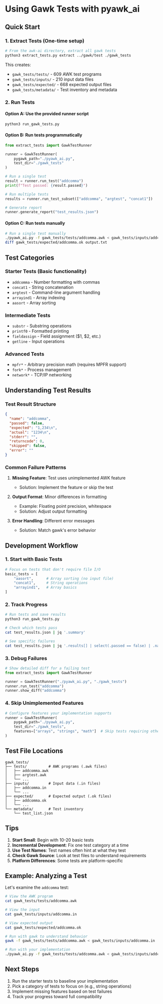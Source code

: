 # Using Gawk Tests with pyawk_ai

## Quick Start

### 1. Extract Tests (One-time setup)
```bash
# From the awk-ai directory, extract all gawk tests
python3 extract_tests.py extract ../gawk/test ./gawk_tests
```

This creates:
- `gawk_tests/tests/` - 609 AWK test programs
- `gawk_tests/inputs/` - 210 input data files
- `gawk_tests/expected/` - 668 expected output files
- `gawk_tests/metadata/` - Test inventory and metadata

### 2. Run Tests

#### Option A: Use the provided runner script
```bash
python3 run_gawk_tests.py
```

#### Option B: Run tests programmatically
```python
from extract_tests import GawkTestRunner

runner = GawkTestRunner(
    pygawk_path="./pyawk_ai.py",
    test_dir="./gawk_tests"
)

# Run a single test
result = runner.run_test("addcomma")
print(f"Test passed: {result.passed}")

# Run multiple tests
results = runner.run_test_subset(["addcomma", "argtest", "concat1"])

# Generate report
runner.generate_report("test_results.json")
```

#### Option C: Run tests manually
```bash
# Run a single test manually
./pyawk_ai.py -f gawk_tests/tests/addcomma.awk < gawk_tests/inputs/addcomma.in > output.txt
diff gawk_tests/expected/addcomma.ok output.txt
```

## Test Categories

### Starter Tests (Basic functionality)
- `addcomma` - Number formatting with commas
- `concat1` - String concatenation
- `argtest` - Command-line argument handling
- `arrayind1` - Array indexing
- `aasort` - Array sorting

### Intermediate Tests
- `substr` - Substring operations
- `printf0` - Formatted printing
- `fieldassign` - Field assignment ($1, $2, etc.)
- `getline` - Input operations

### Advanced Tests
- `mpfr*` - Arbitrary precision math (requires MPFR support)
- `fork*` - Process management
- `network*` - TCP/IP networking

## Understanding Test Results

### Test Result Structure
```json
{
  "name": "addcomma",
  "passed": false,
  "expected": "1,234\n",
  "actual": "1234\n",
  "stderr": "",
  "returncode": 0,
  "skipped": false,
  "error": ""
}
```

### Common Failure Patterns

1. **Missing Feature**: Test uses unimplemented AWK feature
   - Solution: Implement the feature or skip the test

2. **Output Format**: Minor differences in formatting
   - Example: Floating point precision, whitespace
   - Solution: Adjust output formatting

3. **Error Handling**: Different error messages
   - Solution: Match gawk's error behavior

## Development Workflow

### 1. Start with Basic Tests
```python
# Focus on tests that don't require file I/O
basic_tests = [
    "aasort",      # Array sorting (no input file)
    "concat1",     # String operations
    "arrayind1",   # Array basics
]
```

### 2. Track Progress
```bash
# Run tests and save results
python3 run_gawk_tests.py

# Check which tests pass
cat test_results.json | jq '.summary'

# See specific failures
cat test_results.json | jq '.results[] | select(.passed == false) | .name'
```

### 3. Debug Failures
```python
# Show detailed diff for a failing test
from extract_tests import GawkTestRunner

runner = GawkTestRunner("./pyawk_ai.py", "./gawk_tests")
runner.run_test("addcomma")
runner.show_diff("addcomma")
```

### 4. Skip Unimplemented Features
```python
# Configure features your implementation supports
runner = GawkTestRunner(
    pygawk_path="./pyawk_ai.py",
    test_dir="./gawk_tests",
    features=["arrays", "strings", "math"]  # Skip tests requiring other features
)
```

## Test File Locations

```
gawk_tests/
├── tests/          # AWK programs (.awk files)
│   ├── addcomma.awk
│   ├── argtest.awk
│   └── ...
├── inputs/         # Input data (.in files)
│   ├── addcomma.in
│   └── ...
├── expected/       # Expected output (.ok files)
│   ├── addcomma.ok
│   └── ...
└── metadata/       # Test inventory
    └── test_list.json
```

## Tips

1. **Start Small**: Begin with 10-20 basic tests
2. **Incremental Development**: Fix one test category at a time
3. **Use Test Names**: Test names often hint at what they test
4. **Check Gawk Source**: Look at test files to understand requirements
5. **Platform Differences**: Some tests are platform-specific

## Example: Analyzing a Test

Let's examine the `addcomma` test:

```bash
# View the AWK program
cat gawk_tests/tests/addcomma.awk

# View the input
cat gawk_tests/inputs/addcomma.in

# View expected output
cat gawk_tests/expected/addcomma.ok

# Run with gawk to understand behavior
gawk -f gawk_tests/tests/addcomma.awk < gawk_tests/inputs/addcomma.in

# Run with your implementation
./pyawk_ai.py -f gawk_tests/tests/addcomma.awk < gawk_tests/inputs/addcomma.in
```

## Next Steps

1. Run the starter tests to baseline your implementation
2. Pick a category of tests to focus on (e.g., string operations)
3. Implement missing features based on test failures
4. Track your progress toward full compatibility